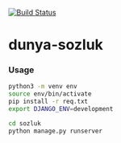 [![Build Status](https://travis-ci.org/UtkucanBykl/sozluk.svg?branch=master)](https://travis-ci.org/UtkucanBykl/sozluk)
# dunya-sozluk
 
### Usage
```bash
python3 -m venv env
source env/bin/activate
pip install -r req.txt
export DJANGO_ENV=development

cd sozluk
python manage.py runserver
```
